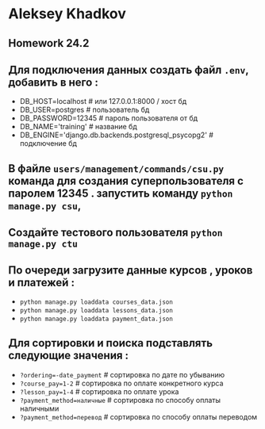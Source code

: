 # Aleksey Khadkov
## Homework 24.2

## Для подключения данных создать файл `.env`, добавить в него :

- DB_HOST=localhost  # или 127.0.0.1:8000 / хост бд
- DB_USER=postgres  # пользователь бд
- DB_PASSWORD=12345  # пароль пользователя от бд
- DB_NAME='training'  # название бд
- DB_ENGINE='django.db.backends.postgresql_psycopg2'  # подключение бд


## В файле `users/management/commands/csu.py` команда для создания суперпользователя с паролем 12345 . запустить команду `python manage.py csu`,

## Создайте тестового пользователя `python manage.py ctu`

## По очереди загрузите данные курсов , уроков и платежей :

- `python manage.py loaddata courses_data.json`
- `python manage.py loaddata lessons_data.json`
- `python manage.py loaddata payment_data.json`

## Для сортировки и поиска подставлять следующие значения :

- `?ordering=-date_payment`  # сортировка по дате по убыванию
- `?course_pay=1-2`  # сортировка по оплате конкретного курса
- `?lesson_pay=1-4`  # сортировка по оплате урока
- `?payment_method=наличные`  # сортировка по способу оплаты наличными
- `?payment_method=перевод`  # сортировка по способу оплаты переводом